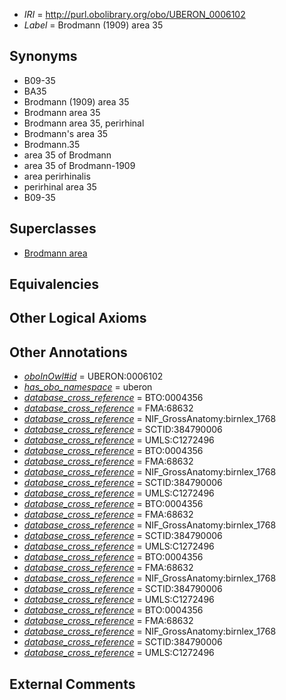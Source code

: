  * *IRI* = http://purl.obolibrary.org/obo/UBERON_0006102
 * *Label* = Brodmann (1909) area 35

## Synonyms

 * B09-35
 * BA35
 * Brodmann (1909) area 35
 * Brodmann area 35
 * Brodmann area 35, perirhinal
 * Brodmann's area 35
 * Brodmann.35
 * area 35 of Brodmann
 * area 35 of Brodmann-1909
 * area perirhinalis
 * perirhinal area 35
 * B09-35

## Superclasses

 * [Brodmann area](../../UBERON/29/UBERON_0013529.md)

## Equivalencies


## Other Logical Axioms


## Other Annotations

 * *[oboInOwl#id](../../id/oboInOwl#id.md)* = UBERON:0006102
 * *[has_obo_namespace](../../ce/oboInOwl#hasOBONamespace.md)* = uberon
 * *[database_cross_reference](../../ef/oboInOwl#hasDbXref.md)* = BTO:0004356
 * *[database_cross_reference](../../ef/oboInOwl#hasDbXref.md)* = FMA:68632
 * *[database_cross_reference](../../ef/oboInOwl#hasDbXref.md)* = NIF_GrossAnatomy:birnlex_1768
 * *[database_cross_reference](../../ef/oboInOwl#hasDbXref.md)* = SCTID:384790006
 * *[database_cross_reference](../../ef/oboInOwl#hasDbXref.md)* = UMLS:C1272496
 * *[database_cross_reference](../../ef/oboInOwl#hasDbXref.md)* = BTO:0004356
 * *[database_cross_reference](../../ef/oboInOwl#hasDbXref.md)* = FMA:68632
 * *[database_cross_reference](../../ef/oboInOwl#hasDbXref.md)* = NIF_GrossAnatomy:birnlex_1768
 * *[database_cross_reference](../../ef/oboInOwl#hasDbXref.md)* = SCTID:384790006
 * *[database_cross_reference](../../ef/oboInOwl#hasDbXref.md)* = UMLS:C1272496
 * *[database_cross_reference](../../ef/oboInOwl#hasDbXref.md)* = BTO:0004356
 * *[database_cross_reference](../../ef/oboInOwl#hasDbXref.md)* = FMA:68632
 * *[database_cross_reference](../../ef/oboInOwl#hasDbXref.md)* = NIF_GrossAnatomy:birnlex_1768
 * *[database_cross_reference](../../ef/oboInOwl#hasDbXref.md)* = SCTID:384790006
 * *[database_cross_reference](../../ef/oboInOwl#hasDbXref.md)* = UMLS:C1272496
 * *[database_cross_reference](../../ef/oboInOwl#hasDbXref.md)* = BTO:0004356
 * *[database_cross_reference](../../ef/oboInOwl#hasDbXref.md)* = FMA:68632
 * *[database_cross_reference](../../ef/oboInOwl#hasDbXref.md)* = NIF_GrossAnatomy:birnlex_1768
 * *[database_cross_reference](../../ef/oboInOwl#hasDbXref.md)* = SCTID:384790006
 * *[database_cross_reference](../../ef/oboInOwl#hasDbXref.md)* = UMLS:C1272496
 * *[database_cross_reference](../../ef/oboInOwl#hasDbXref.md)* = BTO:0004356
 * *[database_cross_reference](../../ef/oboInOwl#hasDbXref.md)* = FMA:68632
 * *[database_cross_reference](../../ef/oboInOwl#hasDbXref.md)* = NIF_GrossAnatomy:birnlex_1768
 * *[database_cross_reference](../../ef/oboInOwl#hasDbXref.md)* = SCTID:384790006
 * *[database_cross_reference](../../ef/oboInOwl#hasDbXref.md)* = UMLS:C1272496

## External Comments

